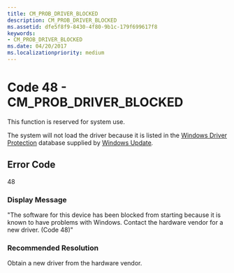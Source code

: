 ```yaml
---
title: CM_PROB_DRIVER_BLOCKED
description: CM_PROB_DRIVER_BLOCKED
ms.assetid: dfe5f8f9-8430-4f80-9b1c-179f699617f8
keywords:
- CM_PROB_DRIVER_BLOCKED
ms.date: 04/20/2017
ms.localizationpriority: medium
---
```


# Code 48 - CM_PROB_DRIVER_BLOCKED

This function is reserved for system use.

The system will not load the driver because it is listed in the [Windows Driver Protection](https://docs.microsoft.com/windows-hardware/drivers) database supplied by [Windows Update](https://docs.microsoft.com/windows-hardware/drivers)*.*

## Error Code

48

### Display Message

"The software for this device has been blocked from starting because it is known to have problems with Windows. Contact the hardware vendor for a new driver. (Code 48)"

### Recommended Resolution

Obtain a new driver from the hardware vendor.

